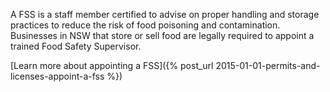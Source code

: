 A FSS is a staff member certified to advise on proper handling and storage practices to reduce the risk of food poisoning and contamination. Businesses in NSW that store or sell food are legally required to appoint a trained Food Safety Supervisor.

[Learn more about appointing a FSS]({% post_url 2015-01-01-permits-and-licenses-appoint-a-fss %})
